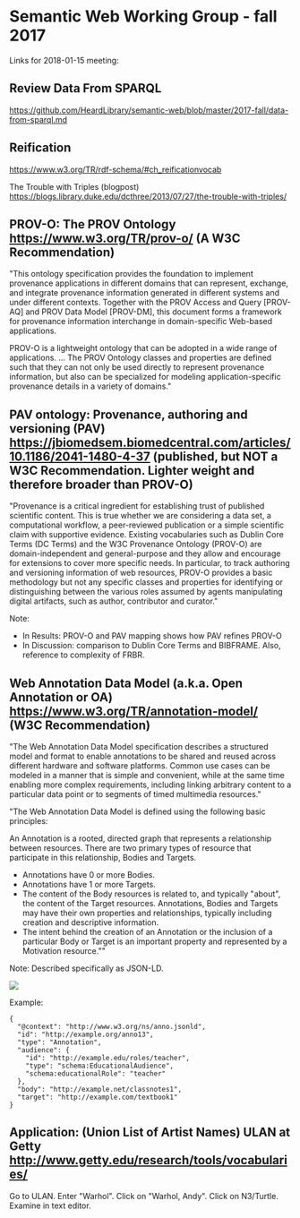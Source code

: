 # Semantic Web Working Group - fall 2017

Links for 2018-01-15 meeting:

## Review Data From SPARQL

https://github.com/HeardLibrary/semantic-web/blob/master/2017-fall/data-from-sparql.md

## Reification

https://www.w3.org/TR/rdf-schema/#ch_reificationvocab

The Trouble with Triples (blogpost) https://blogs.library.duke.edu/dcthree/2013/07/27/the-trouble-with-triples/

## PROV-O: The PROV Ontology https://www.w3.org/TR/prov-o/ (A W3C Recommendation)

"This ontology specification provides the foundation to implement provenance applications in different domains that can represent, exchange, and integrate provenance information generated in different systems and under different contexts. Together with the PROV Access and Query [PROV-AQ] and PROV Data Model [PROV-DM], this document forms a framework for provenance information interchange in domain-specific Web-based applications.

PROV-O is a lightweight ontology that can be adopted in a wide range of applications. ... The PROV Ontology classes and properties are defined such that they can not only be used directly to represent provenance information, but also can be specialized for modeling application-specific provenance details in a variety of domains."

## PAV ontology: Provenance, authoring and versioning (PAV) https://jbiomedsem.biomedcentral.com/articles/10.1186/2041-1480-4-37 (published, but NOT a W3C Recommendation.  Lighter weight and therefore broader than PROV-O)

"Provenance is a critical ingredient for establishing trust of published scientific content. This is true whether we are considering a data set, a computational workflow, a peer-reviewed publication or a simple scientific claim with supportive evidence. Existing vocabularies such as Dublin Core Terms (DC Terms) and the W3C Provenance Ontology (PROV-O) are domain-independent and general-purpose and they allow and encourage for extensions to cover more specific needs. In particular, to track authoring and versioning information of web resources, PROV-O provides a basic methodology but not any specific classes and properties for identifying or distinguishing between the various roles assumed by agents manipulating digital artifacts, such as author, contributor and curator."

Note:
* In Results: PROV-O and PAV mapping shows how PAV refines PROV-O
* In Discussion: comparison to Dublin Core Terms and BIBFRAME.  Also, reference to complexity of FRBR.

## Web Annotation Data Model (a.k.a. Open Annotation or OA) https://www.w3.org/TR/annotation-model/ (W3C Recommendation)

"The Web Annotation Data Model specification describes a structured model and format to enable annotations to be shared and reused across different hardware and software platforms. Common use cases can be modeled in a manner that is simple and convenient, while at the same time enabling more complex requirements, including linking arbitrary content to a particular data point or to segments of timed multimedia resources."

"The Web Annotation Data Model is defined using the following basic principles:

An Annotation is a rooted, directed graph that represents a relationship between resources.
There are two primary types of resource that participate in this relationship, Bodies and Targets.
* Annotations have 0 or more Bodies.
* Annotations have 1 or more Targets.
* The content of the Body resources is related to, and typically "about", the content of the Target resources.
Annotations, Bodies and Targets may have their own properties and relationships, typically including creation and descriptive information.
* The intent behind the creation of an Annotation or the inclusion of a particular Body or Target is an important property and represented by a Motivation resource.""

Note: Described specifically as JSON-LD.

![](https://camo.githubusercontent.com/bcef77e006434af9c90313c95811d8dbceb2ba14/687474703a2f2f7777772e6f70656e616e6e6f746174696f6e2e6f72672f737065632f636f72652f696d616765732f6d6f7469766174696f6e732e706e67)

Example:
```
{
  "@context": "http://www.w3.org/ns/anno.jsonld",
  "id": "http://example.org/anno13",
  "type": "Annotation",
  "audience": {
    "id": "http://example.edu/roles/teacher",
    "type": "schema:EducationalAudience",
    "schema:educationalRole": "teacher"
  },
  "body": "http://example.net/classnotes1",
  "target": "http://example.com/textbook1"
}
```

## Application: (Union List of Artist Names) ULAN at Getty http://www.getty.edu/research/tools/vocabularies/

Go to ULAN.  Enter "Warhol". Click on "Warhol, Andy". Click on N3/Turtle.  Examine in text editor.
